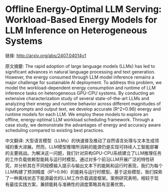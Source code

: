 # Offline Energy-Optimal LLM Serving: Workload-Based Energy Models for LLM Inference on Heterogeneous Systems

链接: http://arxiv.org/abs/2407.04014v1

原文摘要:
The rapid adoption of large language models (LLMs) has led to significant
advances in natural language processing and text generation. However, the
energy consumed through LLM model inference remains a major challenge for
sustainable AI deployment. To address this problem, we model the
workload-dependent energy consumption and runtime of LLM inference tasks on
heterogeneous GPU-CPU systems. By conducting an extensive characterization
study of several state-of-the-art LLMs and analyzing their energy and runtime
behavior across different magnitudes of input prompts and output text, we
develop accurate (R^2>0.96) energy and runtime models for each LLM. We employ
these models to explore an offline, energy-optimal LLM workload scheduling
framework. Through a case study, we demonstrate the advantages of energy and
accuracy aware scheduling compared to existing best practices.

中文翻译:
大型语言模型（LLMs）的快速普及推动了自然语言处理与文本生成领域的重大进展。然而，LLM模型推理所消耗的能源仍是实现可持续人工智能部署的主要挑战。为解决这一问题，我们针对异构GPU-CPU系统建立了LLM推理任务的工作负载依赖型能耗与运行时模型。通过对多个前沿LLM开展广泛的特性研究，并分析其在不同规模输入提示与输出文本下的能耗和运行时表现，我们为每个LLM构建了预测精度（R²>0.96）的能耗与运行时模型。基于这些模型，我们探索了一种离线状态下能源最优的LLM工作负载调度框架。案例研究表明，相较于现有最佳实践方案，兼顾能耗与准确性的调度策略具有显著优势。
